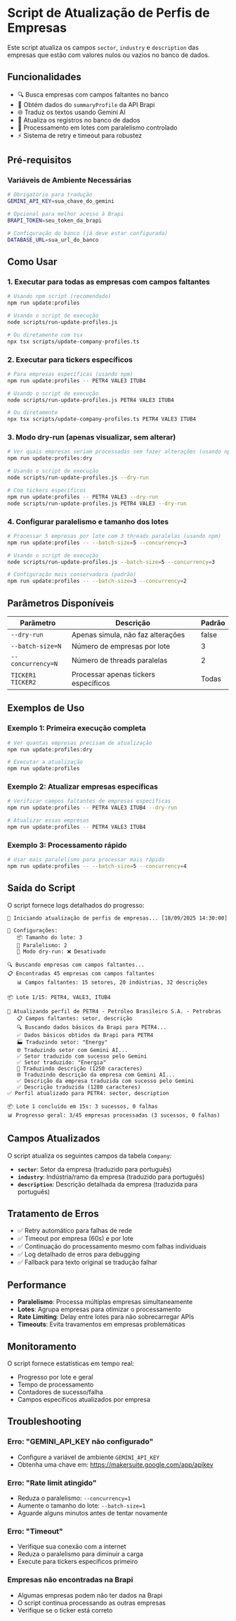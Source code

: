# Script de Atualização de Perfis de Empresas

Este script atualiza os campos `sector`, `industry` e `description` das empresas que estão com valores nulos ou vazios no banco de dados.

## Funcionalidades

- 🔍 Busca empresas com campos faltantes no banco
- 📡 Obtém dados do `summaryProfile` da API Brapi
- 🌐 Traduz os textos usando Gemini AI
- 💾 Atualiza os registros no banco de dados
- 🔄 Processamento em lotes com paralelismo controlado
- ⚡ Sistema de retry e timeout para robustez

## Pré-requisitos

### Variáveis de Ambiente Necessárias

```bash
# Obrigatório para tradução
GEMINI_API_KEY=sua_chave_do_gemini

# Opcional para melhor acesso à Brapi
BRAPI_TOKEN=seu_token_da_brapi

# Configuração do banco (já deve estar configurada)
DATABASE_URL=sua_url_do_banco
```

## Como Usar

### 1. Executar para todas as empresas com campos faltantes

```bash
# Usando npm script (recomendado)
npm run update:profiles

# Usando o script de execução
node scripts/run-update-profiles.js

# Ou diretamente com tsx
npx tsx scripts/update-company-profiles.ts
```

### 2. Executar para tickers específicos

```bash
# Para empresas específicas (usando npm)
npm run update:profiles -- PETR4 VALE3 ITUB4

# Usando o script de execução
node scripts/run-update-profiles.js PETR4 VALE3 ITUB4

# Ou diretamente
npx tsx scripts/update-company-profiles.ts PETR4 VALE3 ITUB4
```

### 3. Modo dry-run (apenas visualizar, sem alterar)

```bash
# Ver quais empresas seriam processadas sem fazer alterações (usando npm)
npm run update:profiles:dry

# Usando o script de execução
node scripts/run-update-profiles.js --dry-run

# Com tickers específicos
npm run update:profiles -- PETR4 VALE3 --dry-run
node scripts/run-update-profiles.js PETR4 VALE3 --dry-run
```

### 4. Configurar paralelismo e tamanho dos lotes

```bash
# Processar 5 empresas por lote com 3 threads paralelas (usando npm)
npm run update:profiles -- --batch-size=5 --concurrency=3

# Usando o script de execução
node scripts/run-update-profiles.js --batch-size=5 --concurrency=3

# Configuração mais conservadora (padrão)
npm run update:profiles -- --batch-size=3 --concurrency=2
```

## Parâmetros Disponíveis

| Parâmetro | Descrição | Padrão |
|-----------|-----------|---------|
| `--dry-run` | Apenas simula, não faz alterações | false |
| `--batch-size=N` | Número de empresas por lote | 3 |
| `--concurrency=N` | Número de threads paralelas | 2 |
| `TICKER1 TICKER2` | Processar apenas tickers específicos | Todas |

## Exemplos de Uso

### Exemplo 1: Primeira execução completa
```bash
# Ver quantas empresas precisam de atualização
npm run update:profiles:dry

# Executar a atualização
npm run update:profiles
```

### Exemplo 2: Atualizar empresas específicas
```bash
# Verificar campos faltantes de empresas específicas
npm run update:profiles -- PETR4 VALE3 ITUB4 --dry-run

# Atualizar essas empresas
npm run update:profiles -- PETR4 VALE3 ITUB4
```

### Exemplo 3: Processamento rápido
```bash
# Usar mais paralelismo para processar mais rápido
npm run update:profiles -- --batch-size=5 --concurrency=4
```

## Saída do Script

O script fornece logs detalhados do progresso:

```
🚀 Iniciando atualização de perfis de empresas... [18/09/2025 14:30:00]

🔧 Configurações:
   📦 Tamanho do lote: 3
   🔄 Paralelismo: 2
   🧪 Modo dry-run: ❌ Desativado

🔍 Buscando empresas com campos faltantes...
📋 Encontradas 45 empresas com campos faltantes
   📊 Campos faltantes: 15 setores, 20 indústrias, 32 descrições

📦 Lote 1/15: PETR4, VALE3, ITUB4

🏢 Atualizando perfil de PETR4 - Petróleo Brasileiro S.A. - Petrobras
   📋 Campos faltantes: setor, descrição
   🔍 Buscando dados básicos da Brapi para PETR4...
   ✅ Dados básicos obtidos da Brapi para PETR4
   🏭 Traduzindo setor: "Energy"
   🌐 Traduzindo setor com Gemini AI...
   ✅ Setor traduzido com sucesso pelo Gemini
   ✅ Setor traduzido: "Energia"
   📝 Traduzindo descrição (1250 caracteres)
   🌐 Traduzindo descrição da empresa com Gemini AI...
   ✅ Descrição da empresa traduzida com sucesso pelo Gemini
   ✅ Descrição traduzida (1280 caracteres)
✅ Perfil atualizado para PETR4: sector, description

📦 Lote 1 concluído em 15s: 3 sucessos, 0 falhas
📊 Progresso geral: 3/45 empresas processadas (3 sucessos, 0 falhas)
```

## Campos Atualizados

O script atualiza os seguintes campos da tabela `Company`:

- **`sector`**: Setor da empresa (traduzido para português)
- **`industry`**: Indústria/ramo da empresa (traduzido para português)  
- **`description`**: Descrição detalhada da empresa (traduzida para português)

## Tratamento de Erros

- ✅ Retry automático para falhas de rede
- ✅ Timeout por empresa (60s) e por lote
- ✅ Continuação do processamento mesmo com falhas individuais
- ✅ Log detalhado de erros para debugging
- ✅ Fallback para texto original se tradução falhar

## Performance

- **Paralelismo**: Processa múltiplas empresas simultaneamente
- **Lotes**: Agrupa empresas para otimizar o processamento
- **Rate Limiting**: Delay entre lotes para não sobrecarregar APIs
- **Timeouts**: Evita travamentos em empresas problemáticas

## Monitoramento

O script fornece estatísticas em tempo real:
- Progresso por lote e geral
- Tempo de processamento
- Contadores de sucesso/falha
- Campos específicos atualizados por empresa

## Troubleshooting

### Erro: "GEMINI_API_KEY não configurado"
- Configure a variável de ambiente `GEMINI_API_KEY`
- Obtenha uma chave em: https://makersuite.google.com/app/apikey

### Erro: "Rate limit atingido"
- Reduza o paralelismo: `--concurrency=1`
- Aumente o tamanho do lote: `--batch-size=1`
- Aguarde alguns minutos antes de tentar novamente

### Erro: "Timeout"
- Verifique sua conexão com a internet
- Reduza o paralelismo para diminuir a carga
- Execute para tickers específicos primeiro

### Empresas não encontradas na Brapi
- Algumas empresas podem não ter dados na Brapi
- O script continua processando as outras empresas
- Verifique se o ticker está correto
